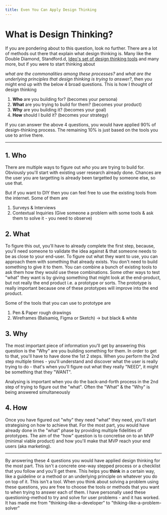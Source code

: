 ```yaml
---
title: Even You Can Apply Design Thinking
---
```


# What is Design Thinking?

If you are pondering about to this question, look no further. There are a lot of methods out there that explain what design thinking is. Many like the Double Diamond, Standford.d, [Ideo's set of design thinking tools](https://designthinking.ideo.com/) and many more, but if you were to start thinking about

_what are the commonalities among these processes?_ and _what are the underlying principles that design thinking is trying to answer?_, then you might end up with the below 4 broad questions. This is how I thought of design thinking

1. **Who** are you building for? (becomes your persona)
2. **What** are you trying to build for them? (becomes your product)
3. **Why** are you building it? (becomes your goal)
4. **How** should I build it? (becomes your strategy)

If you can answer the above 4 questions, you would have applied 90% of design-thinking process. The remaining 10% is just based on the tools you use to arrive there.

---

## 1. Who

There are multiple ways to figure out *who* you are trying to build for. Obviously you'll start with existing user research already done. Chances are the user you are targetting is already been targetted by someone else, so use that.

But if you want to DIY then you can feel free to use the existing tools from the internet. Some of them are

1. Surveys & Interviews
2. Contextual Inquiries (Give someone a problem with some tools & ask them to solve it - you need to observe)


## 2. What

To figure this out, you'll have to already complete the first step, because, you'll need someone to validate the idea against & that someone needs to be as close to your end-user. To figure out what they want to use, you can approach them with something that already exists. You don't need to build something to give it to them. You can combine a bunch of existing tools to ask them how they would use these combinations. Some other ways to test "what" they want is by giving something that might look at the end-product, but not really the end product i.e. a prototype or sorts. The prototype is really important because one of these prototypes will improve into the end product.

Some of the tools that you can use to prototype are

1. Pen & Paper rough drawings
2. Wireframes (Balsamiq, Figma or Sketch) -> but black & white


## 3. Why

The most important piece of information you'll get by answering this question is the "Why" are you building something for them. In order to get to that, you'll have to have done the 1st 2 steps. When you perform the 2nd step multiple times - you'll understand and discover what the user is really trying to do - that's when you'll figure out what they really "NEED", it might be something that they "WANT".

Analysing is important when you do the back-and-forth process in the 2nd step of trying to figure out the "what". Often the "What" & the "Why" is being answered simultaneously


## 4. How

Once you have figured out "why" they need "what" they need, you'll start strategising on how to achieve that. For the most part, you would have already done in the "what" phase by providing multiple fidelities of prototypes. The aim of the "how" question is to concretise on to an MVP (minimal viable product) and how you'll make that MVP reach your end users (aka marketing).

---

By answering these 4 questions you would have applied design thinking for the most part. This isn't a concrete one-way stepped process or a checklist that you follow and you'll get there. This helps you **think** in a certain way, like a guideline or a method or an underlying principle on whatever you do on top of it. This isn't a tool. When you think about solving a problem using these questions, you are free to choose the tools or methods that you want to when trying to answer each of them. I have personally used these questioning-method to try and solve for user problems - and it has worked. It has made me from "thinking-like-a-developer" to "thiking-like-a-problem-solver"